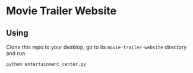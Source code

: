 # Movie Trailer Website

## Using
Clone this repo to your desktop, go to its `movie-trailer-website` directory and run:
```bash
python entertainment_center.py
```
